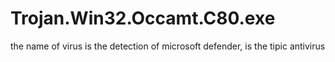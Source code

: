 # Trojan.Win32.Occamt.C80.exe
the name of virus is the detection of microsoft defender, is the tipic antivirus
